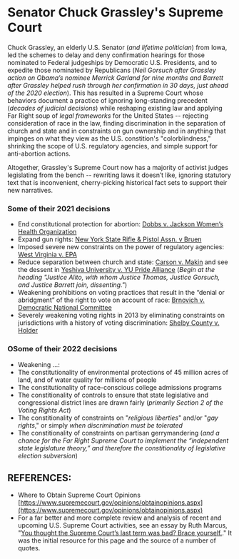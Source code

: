 # Senator Chuck Grassley's Supreme Court  

Chuck Grassley, an elderly U.S. Senator (*and lifetime politician*) from Iowa, led the schemes to delay and deny confirmation hearings for those nominated to Federal judgeships by Democratic U.S. Presidents, and to expedite those nominated by Republicans (*Neil Gorsuch after Grassley action on Obama’s nominee Merrick Garland for nine months and Barrett after Grassley helped rush through her confirmation in 30 days, just ahead of the 2020 election*).  This has resulted in a Supreme Court whose behaviors document a practice of ignoring long-standing precedent (*decades of judicial decisions*) while reshaping existing law and applying Far Right soup of *legal frameworks* for the United States -- rejecting consideration of race in the law, finding discrimination in the separation of church and state and in constraints on gun ownership and in anything that impinges on what they view as the U.S. constition's "colorblindness," shrinking the scope of U.S. regulatory agencies, and simple support for anti-abortion actions.  

Altogether, Grassley's Supreme Court now has a majority of activist judges legislating from the bench -- rewriting laws it doesn’t like, ignoring statutory text that is inconvenient, cherry-picking historical fact sets to support their new narratives.  

### Some of their 2021 decisions  
* End constitutional protection for abortion: [Dobbs v. Jackson Women’s Health Organization](https://www.supremecourt.gov/opinions/21pdf/19-1392_6j37.pdf)  
* Expand gun rights: [New York State Rifle & Pistol Assn. v Bruen](https://www.supremecourt.gov/opinions/21pdf/20-843_7j80.pdf)  
* Imposed severe new constraints on the power of regulatory agencies: [West Virginia v. EPA](https://www.supremecourt.gov/opinions/21pdf/20-1530_n758.pdf)  
* Reduce separation between church and state: [Carson v. Makin](https://www.supremecourt.gov/opinions/21pdf/20-1088_dbfi.pdf) and see the dessent in [Yeshiva University v. YU Pride Alliance]() (*Begin at the heading "Justice Alito, with whom Justice Thomas, Justice Gorsuch, and Justice Barrett join, dissenting."*)  
* Weakening prohibitions on voting practices that result in the “denial or abridgment” of the right to vote on account of race: [Brnovich v. Democratic National Committee](https://www.supremecourt.gov/opinions/20pdf/19-1257_g204.pdf)  
* Severely weakening voting rights in 2013 by eliminating constraints on jurisdictions with a history of voting discrimination: [Shelby County v. Holder](https://www.supremecourt.gov/opinions/12pdf/12-96_6k47.pdf)  


### OSome of their 2022 decisions  
* Weakening ...: []()  
* The constitutionality of environmental protections of 45 million acres of land, and of water quality for millions of people  
* The constitutionality of race-conscious college admissions programs  
* The constitionality of controls to ensure that state legislative and congressional district lines are drawn fairly (*primarily Section 2 of the Voting Rights Act*)  
* The constitionality of constraints on "*religious liberties*" and/or "*gay rights*," or simply *when discrimination must be tolerated*  
* The constitionality of constraints on partisan gerrymandering (*and a chance for the Far Right Supreme Court to implement the “independent state legislature theory,” and therefore the constitionality of legislative election subversion*)  


## REFERENCES:  
* Where to Obtain Supreme Court Opinions [https://www.supremecourt.gov/opinions/obtainopinions.aspx](https://www.supremecourt.gov/opinions/obtainopinions.aspx)  
* For a far better and more complete review and analysis of recent and upcoming U.S. Supreme Court activities, see an essay by Ruth Marcus, "[You thought the Supreme Court’s last term was bad? Brace yourself.](https://www.washingtonpost.com/opinions/2022/09/30/supreme-court-term-conservative-targets/)."  It was the initial resource for this page and the source of a number of quotes.  
